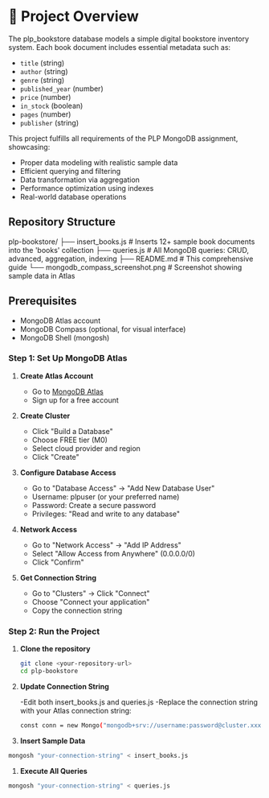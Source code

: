 
# 🎯 Project Overview

The plp_bookstore database models a simple digital bookstore inventory system. Each book document includes essential metadata such as:

- `title` (string)
- `author` (string)
- `genre` (string)
- `published_year` (number)
- `price` (number)
- `in_stock` (boolean)
- `pages` (number)
- `publisher` (string)

This project fulfills all requirements of the PLP MongoDB assignment, showcasing:

- Proper data modeling with realistic sample data
- Efficient querying and filtering
- Data transformation via aggregation
- Performance optimization using indexes
- Real-world database operations

## Repository Structure

plp-bookstore/
├── insert_books.js # Inserts 12+ sample book documents into the 'books' collection
├── queries.js # All MongoDB queries: CRUD, advanced, aggregation, indexing
├── README.md # This comprehensive guide
└── mongodb_compass_screenshot.png # Screenshot showing sample data in Atlas

## Prerequisites

- MongoDB Atlas account
- MongoDB Compass (optional, for visual interface)
- MongoDB Shell (mongosh)

### Step 1: Set Up MongoDB Atlas

1. **Create Atlas Account**
   - Go to [MongoDB Atlas](https://www.mongodb.com/cloud/atlas)
   - Sign up for a free account

2. **Create Cluster**
   - Click "Build a Database"
   - Choose FREE tier (M0)
   - Select cloud provider and region
   - Click "Create"

3. **Configure Database Access**
   - Go to "Database Access" → "Add New Database User"
   - Username: plpuser (or your preferred name)
   - Password: Create a secure password
   - Privileges: "Read and write to any database"

4. **Network Access**
   - Go to "Network Access" → "Add IP Address"
   - Select "Allow Access from Anywhere" (0.0.0.0/0)
   - Click "Confirm"

5. **Get Connection String**
   - Go to "Clusters" → Click "Connect"
   - Choose "Connect your application"
   - Copy the connection string

### Step 2: Run the Project

1. **Clone the repository**

   ```bash
   git clone <your-repository-url>
   cd plp-bookstore
   ```

1. **Update Connection String**

   -Edit both insert_books.js and queries.js
   -Replace the connection string with your Atlas connection string:

   ```bash
   const conn = new Mongo("mongodb+srv://username:password@cluster.xxx.mongodb.net/");
   ```

1. **Insert Sample Data**

```bash
mongosh "your-connection-string" < insert_books.js
```

1. **Execute All Queries**

```bash
mongosh "your-connection-string" < queries.js
```
